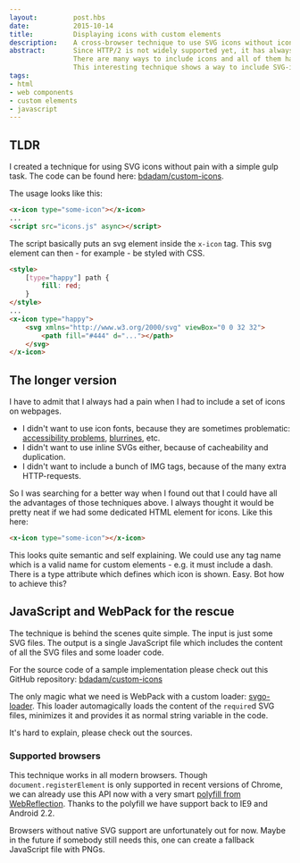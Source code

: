 ```yaml
---
layout:         post.hbs
date:           2015-10-14
title:          Displaying icons with custom elements
description:    A cross-browser technique to use SVG icons without icon-fonts
abstract:       Since HTTP/2 is not widely supported yet, it has always been a pain to use icons on web pages.
                There are many ways to include icons and all of them have some tradeoffs.
                This interesting technique shows a way to include SVG-icons in a cross-browser way with using custom elements.
tags:
- html
- web components
- custom elements
- javascript
---
```


## TLDR

I created a technique for using SVG icons without pain with a simple gulp task. The code can be found here: [bdadam/custom-icons](https://github.com/bdadam/custom-icons).

The usage looks like this:

```HTML
<x-icon type="some-icon"></x-icon>
...
<script src="icons.js" async></script>
```

The script basically puts an svg element inside the `x-icon` tag. This svg element can then - for example - be styled with CSS.

```HTML
<style>
    [type="happy"] path {
        fill: red;
    }
</style>
...
<x-icon type="happy">
    <svg xmlns="http://www.w3.org/2000/svg" viewBox="0 0 32 32">
        <path fill="#444" d="..."></path>
    </svg>
</x-icon>
```

## The longer version

I have to admit that I always had a pain when I had to include a set of icons on webpages.
- I didn't want to use icon fonts, because they are sometimes problematic:
    [accessibility problems](https://github.com/FortAwesome/Font-Awesome/issues/6133), [blurrines](http://mir.aculo.us/2014/10/31/icon-fonts-vs-inline-svg/), etc.
- I didn't want to use inline SVGs either, because of cacheability and duplication.
- I didn't want to include a bunch of IMG tags, because of the many extra HTTP-requests.

So I was searching for a better way when I found out that I could have all the advantages of those techniques above.
I always thought it would be pretty neat if we had some dedicated HTML element for icons. Like this here:

```HTML
<x-icon type="some-icon"></x-icon>
```

This looks quite semantic and self explaining.
We could use any tag name which is a valid name for custom elements - e.g. it must include a dash.
There is a type attribute which defines which icon is shown. Easy. Bot how to achieve this?

## JavaScript and WebPack for the rescue

The technique is behind the scenes quite simple.
The input is just some SVG files.
The output is a single JavaScript file which includes the content of all the SVG files and some loader code.

For the source code of a sample implementation please check out this GitHub repository: [bdadam/custom-icons](https://github.com/bdadam/custom-icons)

The only magic what we need is WebPack with a custom loader: [svgo-loader](https://github.com/rpominov/svgo-loader).
This loader automagically loads the content of the `require`d SVG files, minimizes it and provides it as normal string variable in the code.

It's hard to explain, please check out the sources.

### Supported browsers

This technique works in all modern browsers.
Though `document.registerElement` is only supported in recent versions of Chrome, we can already use this API now
with a very smart [polyfill from WebReflection](https://github.com/WebReflection/document-register-element).
Thanks to the polyfill we have support back to IE9 and Android 2.2.

Browsers without native SVG support are unfortunately out for now. Maybe in the future if somebody still needs this, one can create a fallback JavaScript
file with PNGs.